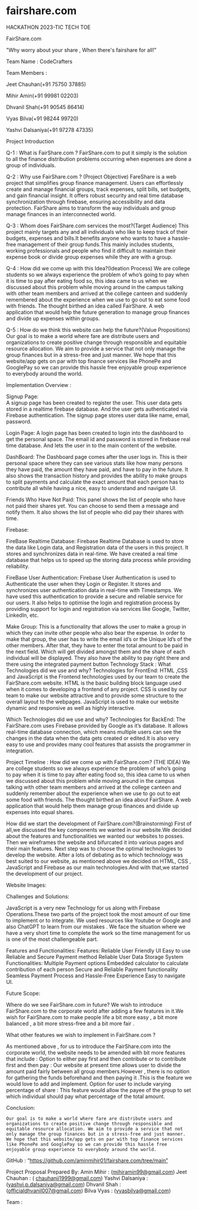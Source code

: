 # fairshare.com
HACKATHON 2023-TIC TECH TOE

FairShare.com

"Why worry about your share ,
When there's fairshare for all!”

Team Name : 
CodeCrafters 

Team Members :

Jeet Chauhan(+91 75750 37885)

Mihir Amin(+91 99981 02203)

Dhvanil Shah(+91 90545 86414)

Vyas Bilva(+91 98244 99720)

Yashvi Dalsaniya(+91 97278 47335)





		







Project Introduction


Q-1 : What is FairShare.com ? 
FairShare.com to put it simply is the solution to all the finance distribution problems occurring when expenses are done a group of individuals.

 Q-2 : Why use FairShare.com ? (Project Objective)
 FareShare is a web project that simplifies group finance management. Users can effortlessly create and manage financial groups, track expenses, split bills, set budgets, and gain financial insight. It offers robust security and real time database synchronization through firebase, ensuring accessibility and data protection. FairShare aims to transform the way individuals and group manage finances in an interconnected world. 

Q-3 : Whom does FairShare.com services the most?(Target Audience)
 This project mainly targets any and all individuals who like to keep track of their budgets, expenses and bills.It benefits anyone who wants to have a hassle-free management of their group funds.This mainly includes students, working professionals and people who find it difficult to maintain their expense book or divide group expenses while they are with a group. 

Q-4 : How did we come up with this Idea?(Ideation Process)
We are college students so we always experience the problem of who’s going to pay when it is time to pay after eating food so, this idea came to us when we discussed about this problem while moving around in the campus talking with other team members and arrived at the college canteen and suddenly remembered about the experience when we use to go out to eat some food with friends. The thought birthed an idea called FairShare. A web application that would help the future generation to manage group finances and divide up expenses within groups.


Q-5 : How do we think this website can help the future?(Value Propositions)
Our goal is to make a world where fare are distribute users and organizations to create positive change through  responsible and equitable resource allocation. We aim to provide a service that not only manage the group finances but in a stress-free and just manner. We hope that this website/app gets on par with top finance services like PhonePe and GooglePay so we can provide this hassle free enjoyable group experience to everybody around the world.
























Implementation Overview :

   
Signup Page:  
A signup page has been created to register the user. This user data gets stored in a realtime firebase database. And the user gets authenticated via Firebase authentication. The signup page stores user data like name, email, password.


Login Page:
	A login page has been created to login into the dashboard to get the personal space. The email id and password is stored in firebase real time database. And lets the user in to the main content of the website.





DashBoard: 
The Dashboard page comes after the user logs in. This is their personal space where they can see various stats like how many persons they have paid, the amount they have paid, and have to pay in the future. It also shows the transaction history and provides the ability to make groups to split payments and calculate the exact amount that each person has to contribute all while having a nice, easy to understand and navigate UI.

Friends Who Have Not Paid: 
	This panel shows the list of people who have not paid their shares yet. You can choose to send them a message and notify them. It also shows the list of people who did pay their shares with time.



Firebase:

FireBase Realtime Database:
	Firebase Realtime Database is used to store the data like Login data, and Registration data of the users in this project. It stores and synchronizes data in real-time. We have created a real time database that helps us to speed up the storing data process while providing reliability.


FireBase User Authentication:
	Firebase User Authentication is used to Authenticate the user when they Login or Register. It stores and synchronizes user authentication data in real-time with Timestamps. We have used this authentication to provide a secure and reliable service for our users. It also helps to optimise the login and registration process by providing support for login and registration via services like Google, Twitter, LinkedIn, etc.


Make Group: 
This is a functionality that allows the user to make a group in which they can invite other people who also bear the expense. In order to make that group, the user has to write the email id’s or the Unique Id’s of the other members. After that, they have to enter the total amount to be paid in the next field. Which will get divided amongst them and the share of each individual will be displayed. They also have the ability to pay right there and there using the integrated payment button
Technology Stack :
What Technologies did we use and why?
Technologies for FrontEnd:
 	HTML ,CSS and JavaScript is the Frontend technologies used by our team to create the FairShare.com website. HTML is the basic building block language used when it comes to developing a frontend of any project. CSS is used by our team to make our website attractive and to provide some structure to the overall layout to the webpages. JavaScript is used to make our website dynamic and responsive as well as highly interactive.
 
Which Technologies did we use and why?
Technologies for BackEnd:
 	The FairShare.com uses Firebase provided by Google as it’s database. It allows real-time database connection, which means multiple users can see the changes in the data when the data gets created or edited.It is also very easy to use and provides many cool features that assists the programmer in integration.

Project Timeline :
 How did we come up with FairShare.com? (THE IDEA)
 We are college students so we always experience the problem of who’s going to pay when it is time to pay after eating food so, this idea came to us when we discussed about this problem while moving around in the campus talking with other team members and arrived at the college canteen and suddenly remember about the experience when we use to go out to eat some food with friends. The thought birthed an idea about FairShare. A web application that would help them manage group finances and divide up expenses into equal shares. 

How did we start the development of FairShare.com?(Brainstorming)
 First of all,we discussed the key components we wanted in our website.We decided about the features and functionalities we wanted our websites to posses. Then we wireframes the website and bifurcated it into various pages and their main features. Next step was to choose the optimal technologies to develop the website. After a lots of debating as to which technology was best suited to our website, as mentioned above we decided on HTML, CSS , JavaScript and Firebase as our main technologies.And with that,we started the development of our project.

Website Images:












Challenges and Solutions:

 JavaScript is a very new Technology for us along with Firebase Operations.These two parts of the project took the most amount of our time to implement or to integrate. We used resources like Youtube or Google and also ChatGPT to learn from our mistakes .
	We face the situation where we have a very short time to complete the work so the time management for us is one of the most challengeable part.

Features and Functionalities:
Features:
Reliable
User Friendly UI
Easy to use
Reliable and Secure Payment method
Reliable User Data Storage System
Functionalities:
Multiple Payment options
Embedded calculator to calculate contribution of each person
Secure and Reliable Payment functionality
Seamless Payment Process and Hassle-Free Experience
Easy to navigate UI.



Future Scope:

 Where do we see FairShare.com in future?
 We wish to introduce FairShare.com to the corporate world after adding a few features in it.We wish for FairShare.com to make people life a bit more easy , a bit more balanced , a bit more stress-free and a bit more fair . 

What other features we wish to implement in FairShare.com ?

 As mentioned above , for us to introduce the FairShare.com into the corporate world, the website needs to be amended with bit more features that include : 
 Option to either pay first and then contribute or to contribute first and then pay : Our website at present time allows user to divide the amount paid fairly between all group members.However , there is no option for gathering the funds beforehand and then paying it .This is the feature we would love to add and implement. 
 Option for user to include varying percentage of share : This feature would allow the payee of the group to set which individual should pay what percentage of the total amount.



Conclusion: 

	Our goal is to make a world where fare are distribute users and organizations to create positive change through responsible and equitable resource allocation. We aim to provide a service that not only manage the group finances but in a stress-free and just manner. We hope that this website/app gets on par with top finance services like PhonePe and GooglePay so we can provide this hassle free enjoyable group experience to everybody around the world. 

GitHub : “https://github.com/aminmihir01/fairshare.com/tree/main”

 Project Proposal Prepared By:
	 Amin Mihir         : (mihiramin99@gmail.com)
	 Jeet Chauhan       : ( chauhanjj1999@gmail.com)
	 Yashvi Dalsaniya : (yashvi.p.dalsaniya@gmail.com)
	 Dhvanil Shah       : (officialdhvanil007@gmail.com)
	 Bilva Vyas            : (vyasbilva@gmail.com)

Team : <CodeCrafters> 
